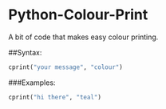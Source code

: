 # Python-Colour-Print

A bit of code that makes easy colour printing.

##Syntax:
```python
cprint("your message", "colour")
```
###Examples:
```python
cprint("hi there", "teal")
```
